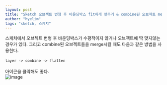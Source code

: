 ```yaml
---
layout: post
title: "Sketch 오브젝트 변형 후 바운딩박스 fit하게 맞추기 & combine된 오브젝트 merge"
author: "hyelim"
tags: "sketch, 스케치"
---
```


스케치에서 오브젝트 변형 후 바운딩박스가 수평적이지 않거나 오브젝트에 딱 맞지않는 경우가 있다. 그리고 combine된 오브젝트들을 merge시킬 때도 다음과 같은 방법을 사용한다.<br><br>
`layer -> combine -> flatten`<br><br>
아이콘을 클릭해도 좋다.<br>
![image](https://user-images.githubusercontent.com/34228953/33706286-fa864e72-db76-11e7-9577-b369edf7f18a.png)
